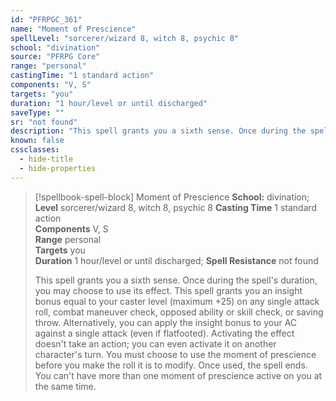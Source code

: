 ```yaml
---
id: "PFRPGC_361"
name: "Moment of Prescience"
spellLevel: "sorcerer/wizard 8, witch 8, psychic 8"
school: "divination"
source: "PFRPG Core"
range: "personal"
castingTime: "1 standard action"
components: "V, S"
targets: "you"
duration: "1 hour/level or until discharged"
saveType: ""
sr: "not found"
description: "This spell grants you a sixth sense. Once during the spell's duration, you may choose to use its effect. This spell grants you an insight bonus equal to your caster level (maximum +25) on any single attack roll, combat maneuver check, opposed ability or skill check, or saving throw. Alternatively, you can apply the insight bonus to your AC against a single attack (even if flatfooted).  Activating the effect doesn't take an action; you can even activate it on another character's turn. You must choose to use the moment of prescience before you make the roll it is to modify.  Once used, the spell ends. You can't have more than one moment of prescience active on you at the same time."
known: false
cssclasses:
  - hide-title
  - hide-properties
---
```


> [!spellbook-spell-block] Moment of Prescience
> **School:** divination; **Level** sorcerer/wizard 8, witch 8, psychic 8
> **Casting Time** 1 standard action  
> **Components** V, S  
> **Range** personal  
> **Targets** you  
> **Duration** 1 hour/level or until discharged; **Spell Resistance** not found
> 
> This spell grants you a sixth sense. Once during the spell's duration, you may choose to use its effect. This spell grants you an insight bonus equal to your caster level (maximum +25) on any single attack roll, combat maneuver check, opposed ability or skill check, or saving throw. Alternatively, you can apply the insight bonus to your AC against a single attack (even if flatfooted).  Activating the effect doesn't take an action; you can even activate it on another character's turn. You must choose to use the moment of prescience before you make the roll it is to modify.  Once used, the spell ends. You can't have more than one moment of prescience active on you at the same time.